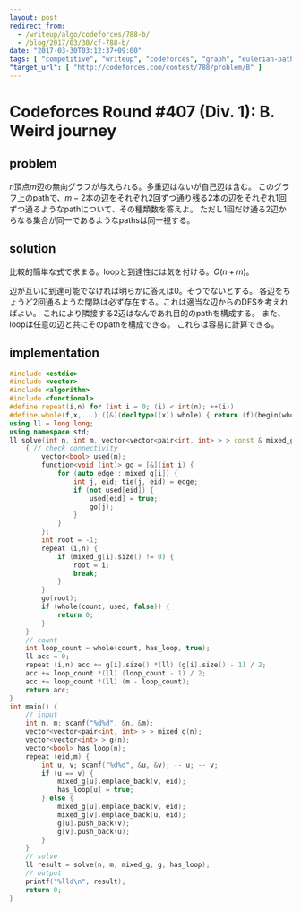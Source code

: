```yaml
---
layout: post
redirect_from:
  - /writeup/algo/codeforces/788-b/
  - /blog/2017/03/30/cf-788-b/
date: "2017-03-30T03:12:37+09:00"
tags: [ "competitive", "writeup", "codeforces", "graph", "eulerian-path" ]
"target_url": [ "http://codeforces.com/contest/788/problem/B" ]
---
```


# Codeforces Round #407 (Div. 1): B. Weird journey

## problem

$n$頂点$m$辺の無向グラフが与えられる。多重辺はないが自己辺は含む。
このグラフ上のpathで、$m-2$本の辺をそれぞれ$2$回ずつ通り残る$2$本の辺をそれぞれ$1$回ずつ通るようなpathについて、その種類数を答えよ。
ただし$1$回だけ通る$2$辺からなる集合が同一であるようなpathsは同一視する。

## solution

比較的簡単な式で求まる。loopと到達性には気を付ける。$O(n + m)$。

辺が互いに到達可能でなければ明らかに答えは$0$。そうでないとする。
各辺をちょうど$2$回通るような閉路は必ず存在する。これは適当な辺からのDFSを考えればよい。
これにより隣接する$2$辺はなんであれ目的のpathを構成する。
また、loopは任意の辺と共にそのpathを構成できる。
これらは容易に計算できる。

## implementation

``` c++
#include <cstdio>
#include <vector>
#include <algorithm>
#include <functional>
#define repeat(i,n) for (int i = 0; (i) < int(n); ++(i))
#define whole(f,x,...) ([&](decltype((x)) whole) { return (f)(begin(whole), end(whole), ## __VA_ARGS__); })(x)
using ll = long long;
using namespace std;
ll solve(int n, int m, vector<vector<pair<int, int> > > const & mixed_g, vector<vector<int> > const & g, vector<bool> const & has_loop) {
    { // check connectivity
        vector<bool> used(m);
        function<void (int)> go = [&](int i) {
            for (auto edge : mixed_g[i]) {
                int j, eid; tie(j, eid) = edge;
                if (not used[eid]) {
                    used[eid] = true;
                    go(j);
                }
            }
        };
        int root = -1;
        repeat (i,n) {
            if (mixed_g[i].size() != 0) {
                root = i;
                break;
            }
        }
        go(root);
        if (whole(count, used, false)) {
            return 0;
        }
    }
    // count
    int loop_count = whole(count, has_loop, true);
    ll acc = 0;
    repeat (i,n) acc += g[i].size() *(ll) (g[i].size() - 1) / 2;
    acc += loop_count *(ll) (loop_count - 1) / 2;
    acc += loop_count *(ll) (m - loop_count);
    return acc;
}
int main() {
    // input
    int n, m; scanf("%d%d", &n, &m);
    vector<vector<pair<int, int> > > mixed_g(n);
    vector<vector<int> > g(n);
    vector<bool> has_loop(n);
    repeat (eid,m) {
        int u, v; scanf("%d%d", &u, &v); -- u; -- v;
        if (u == v) {
            mixed_g[u].emplace_back(v, eid);
            has_loop[u] = true;
        } else {
            mixed_g[u].emplace_back(v, eid);
            mixed_g[v].emplace_back(u, eid);
            g[u].push_back(v);
            g[v].push_back(u);
        }
    }
    // solve
    ll result = solve(n, m, mixed_g, g, has_loop);
    // output
    printf("%lld\n", result);
    return 0;
}
```
